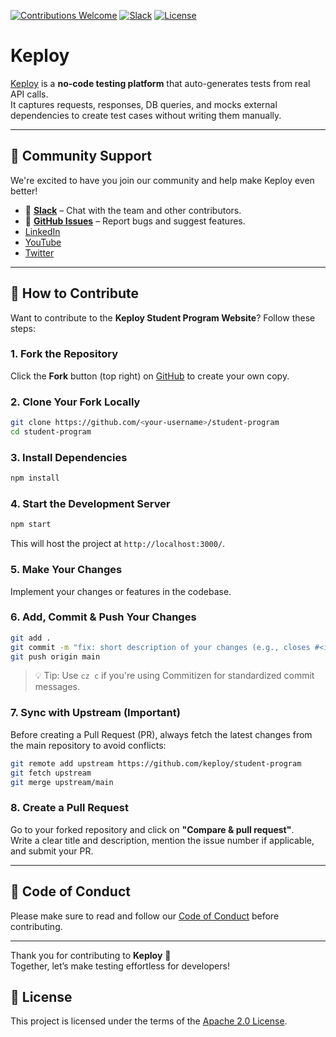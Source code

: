 [![Contributions Welcome](https://img.shields.io/badge/contributions-welcome-brightgreen?logo=github)](CODE_OF_CONDUCT.md)    [![Slack](.github/slack.svg)](https://join.slack.com/t/keploy/shared_invite/zt-357qqm9b5-PbZRVu3Yt2rJIa6ofrwWNg)    [![License](.github/License-Apache_2.0-blue.svg)](https://opensource.org/licenses/Apache-2.0)

# Keploy

[Keploy](https://keploy.io) is a **no-code testing platform** that auto-generates tests from real API calls.  
It captures requests, responses, DB queries, and mocks external dependencies to create test cases without writing them manually.

---

## 🚀 Community Support

We're excited to have you join our community and help make Keploy even better!

- 💬 **[Slack](https://join.slack.com/t/keploy/shared_invite/zt-357qqm9b5-PbZRVu3Yt2rJIa6ofrwWNg)** – Chat with the team and other contributors.
- 🐛 **[GitHub Issues](https://github.com/keploy/keploy/issues)** – Report bugs and suggest features.
- [LinkedIn](https://www.linkedin.com/company/keploy)
- [YouTube](https://www.youtube.com/@Keploy)
- [Twitter](https://twitter.com/keploy_io)
  
---


## 🤝 How to Contribute

Want to contribute to the **Keploy Student Program Website**? Follow these steps:

### 1. Fork the Repository

Click the **Fork** button (top right) on [GitHub](https://github.com/keploy/student-program) to create your own copy.

### 2. Clone Your Fork Locally


```bash
git clone https://github.com/<your-username>/student-program
cd student-program
```

### 3. Install Dependencies

```bash
npm install
```

### 4. Start the Development Server

```bash
npm start
```

This will host the project at `http://localhost:3000/`.

### 5. Make Your Changes

Implement your changes or features in the codebase.

### 6. Add, Commit & Push Your Changes

```bash
git add .
git commit -m "fix: short description of your changes (e.g., closes #<issue-number>)"
git push origin main
```

> 💡 Tip: Use `cz c` if you're using Commitizen for standardized commit messages.

### 7. Sync with Upstream (Important)

Before creating a Pull Request (PR), always fetch the latest changes from the main repository to avoid conflicts:

```bash
git remote add upstream https://github.com/keploy/student-program
git fetch upstream
git merge upstream/main
```

### 8. Create a Pull Request

Go to your forked repository and click on **"Compare & pull request"**.  
Write a clear title and description, mention the issue number if applicable, and submit your PR.

---

## 📜 Code of Conduct

Please make sure to read and follow our [Code of Conduct](CODE_OF_CONDUCT.md) before contributing.

---

Thank you for contributing to **Keploy** 💙  
Together, let’s make testing effortless for developers!

## 📄 License

This project is licensed under the terms of the [Apache 2.0 License](https://opensource.org/licenses/Apache-2.0).